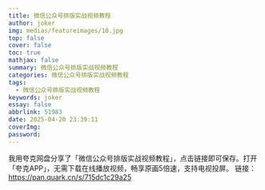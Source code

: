 ```yaml
---
title: 微信公众号排版实战视频教程
author: joker
img: medias/featureimages/10.jpg
top: false
cover: false
toc: true
mathjax: false
summary: 微信公众号排版实战视频教程
categories: 微信公众号排版实战视频教程
tags:
  - 微信公众号排版实战视频教程
keywords: joker
essay: false
abbrlink: 51983
date: 2025-04-20 23:39:11
coverImg:
password:
---
```


我用夸克网盘分享了「微信公众号排版实战视频教程」，点击链接即可保存。打开「夸克APP」，无需下载在线播放视频，畅享原画5倍速，支持电视投屏。
链接：https://pan.quark.cn/s/715dc1c29a25
